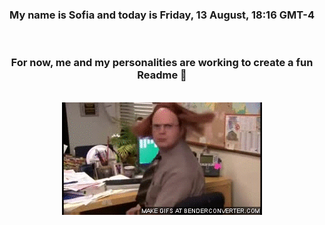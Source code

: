 


<div align="center">
<h3 >My name is Sofia and today is Friday, 13 August, 18:16 GMT-4</h3><br>
<h3 >For now, me and my personalities are working to create a fun Readme 👋
</h3><br>
<img src='img/dwight.gif' alt='working...'/>
</div>
